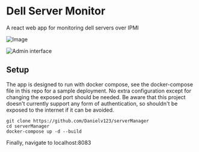 # Dell Server Monitor

A react web app for monitoring dell servers over IPMI

![Image](https://i.imgur.com/5LeLWMA.png)

![Admin interface](https://i.imgur.com/o8spILz.png)

## Setup

The app is designed to run with docker compose, see the docker-compose file in this repo for a sample deployment.
No extra configuration except for changing the exposed port should be needed. Be aware that this project doesn't
currently support any form of authentication, so shouldn't be exposed to the internet if it can be avoided.

    git clone https://github.com/Danielv123/serverManager
    cd serverManager
    docker-compose up -d --build

Finally, navigate to localhost:8083
